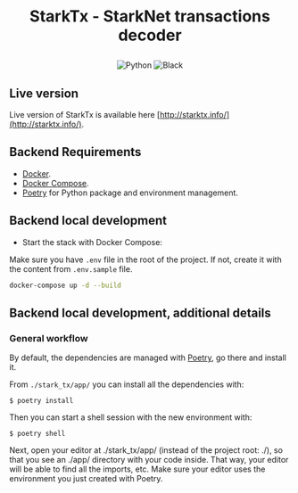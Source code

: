 <h1 align='center' style='border-bottom: none'>
  <p>StarkTx - StarkNet transactions decoder </p>
</h1>

<p align="center">
<a target="_blank">
    <img src="https://img.shields.io/badge/Made%20with-Python-1f425f.svg" alt="Python">
</a>
<a target="_blank">
    <img src="https://img.shields.io/badge/code%20style-black-000000.svg" alt="Black">
</a>
</p>

## Live version

Live version of StarkTx is available here [http://starktx.info/](http://starktx.info/).

## Backend Requirements

* [Docker](https://www.docker.com/).
* [Docker Compose](https://docs.docker.com/compose/install/).
* [Poetry](https://python-poetry.org/) for Python package and environment management.


## Backend local development

* Start the stack with Docker Compose:  

Make sure you have `.env` file in the root of the project.
If not, create it with the content from `.env.sample` file.


```bash
docker-compose up -d --build
```

## Backend local development, additional details

### General workflow

By default, the dependencies are managed with [Poetry](https://python-poetry.org/), go there and install it.

From `./stark_tx/app/` you can install all the dependencies with:

```console
$ poetry install
```

Then you can start a shell session with the new environment with:

```console
$ poetry shell
```

Next, open your editor at ./stark_tx/app/ (instead of the project root: ./), so that you see an ./app/ directory with
your code inside. That way, your editor will be able to find all the imports, etc. Make sure your editor uses the
environment you just created with Poetry.

